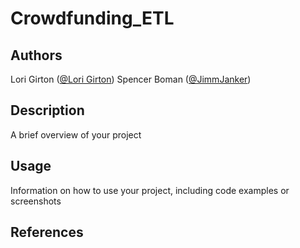 # Crowdfunding_ETL


## Authors
Lori Girton ([@Lori Girton](https://github.com/lorigirton))
Spencer Boman ([@JimmJanker](https://github.com/JimmJanker))

## Description
A brief overview of your project


## Usage
Information on how to use your project, including code examples or screenshots

## References
